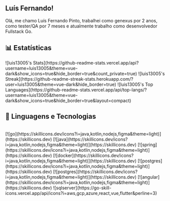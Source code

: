 ##  Luís Fernando!
 
Olá, me chamo Luís Fernando Pinto, trabalhei como genexus por 2 anos, como tester/QA por 7 meses e atualmente trabalho como desenvolvedor Fullstack Go.
 
## 📊 Estatísticas
<div>
![luis13005's Stats](https://github-readme-stats.vercel.app/api?username=luis13005&theme=vue-dark&show_icons=true&hide_border=true&count_private=true)
![luis13005's Streak](https://github-readme-streak-stats.herokuapp.com/?user=luis13005&theme=vue-dark&hide_border=true)
![luis13005's Top Languages](https://github-readme-stats.vercel.app/api/top-langs/?username=luis13005&theme=vue-dark&show_icons=true&hide_border=true&layout=compact)
</div>
 
## 🤖 Linguagens e Tecnologias
<div style="display: inline_block"><br>
[![go](https://skillicons.dev/icons?i=java,kotlin,nodejs,figma&theme=light)](https://skillicons.dev)
[![java](https://skillicons.dev/icons?i=java,kotlin,nodejs,figma&theme=light)](https://skillicons.dev)
[![spring](https://skillicons.dev/icons?i=java,kotlin,nodejs,figma&theme=light)](https://skillicons.dev)
[![docker](https://skillicons.dev/icons?i=java,kotlin,nodejs,figma&theme=light)](https://skillicons.dev)
[![postgres](https://skillicons.dev/icons?i=java,kotlin,nodejs,figma&theme=light)](https://skillicons.dev)
[![postgres](https://skillicons.dev/icons?i=java,kotlin,nodejs,figma&theme=light)](https://skillicons.dev)
[![angular](https://skillicons.dev/icons?i=java,kotlin,nodejs,figma&theme=light)](https://skillicons.dev)
![sqlserver](https://go-skill-icons.vercel.app/api/icons?i=aws,gcp,azure,react,vue,flutter&perline=3)
</div>
